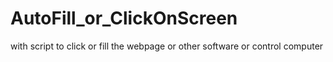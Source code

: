 # AutoFill_or_ClickOnScreen
with script to click or fill the webpage or other software or control computer
